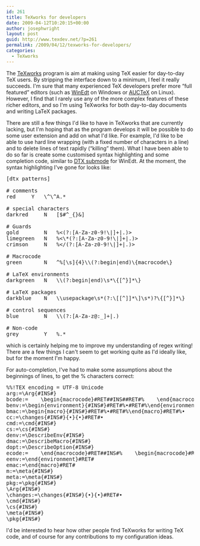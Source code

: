 ```yaml
---
id: 261
title: TeXworks for developers
date: 2009-04-12T10:20:15+00:00
author: josephwright
layout: post
guid: http://www.texdev.net/?p=261
permalink: /2009/04/12/texworks-for-developers/
categories:
  - TeXworks
---
```

The <a title="TeXworks: lowering the entry barrier to the TeX world" href="http://www.texworks.org">TeXworks</a> program is aim at making using TeX easier for day-to-day TeX users. By stripping the interface down to a minimum, I feel it really succeeds. I'm sure that many experienced TeX developers prefer more “full featured” editors (such as <a title="WinEdt" href="http://www.winedt.com">WinEdt</a> on Windows or <a title="AUCTeX – Sophisticated document creation" href="http://www.gnu.org/software/auctex/">AUCTeX</a> on Linux). However, I find that I rarely use any of the more complex features of these richer editors, and so I'm using TeXworks for both day-to-day documents and writing LaTeX packages.

There are still a few things I'd like to have in TeXworks that are currently lacking, but I'm hoping that as the program develops it will be possible to do some user extension and add on what I'd like.  For example, I'd like to be able to use hard line wrapping (with a fixed number of characters in a line) and to delete lines of text rapidly (“killing” them). What I have been able to do so far is create some customised syntax highlighting and some completion code, similar to <a title="DTX submode" href="http://www.winedt.org/Config/modes/DTX.php">DTX submode</a> for WinEdt. At the moment, the syntax highlighting I've gone for looks like:
<pre>[dtx patterns]

# comments
red		Y	\^\^A.*

# special characters
darkred		N	[$#^_{}&amp;]

# Guards
gold		N	%&lt;(?:[A-Za-z0-9!\|]+|.)&gt;
limegreen	N	%&lt;\*(?:[A-Za-z0-9!\|]+|.)&gt;
crimson		N	%&lt;/(?:[A-Za-z0-9!\|]+|.)&gt;

# Macrocode
green		N	^%[\s]{4}\\(?:begin|end)\{macrocode\}

# LaTeX environments
darkgreen	N	\\(?:begin|end)\s*\{[^}]*\}

# LaTeX packages
darkblue	N	\\usepackage\s*(?:\[[^]]*\]\s*)?\{[^}]*\}

# control sequences
blue		N	\\(?:[A-Za-z@:_]+|.)

# Non-code
grey		Y	%.*</pre>
which is certainly helping me to improve my understanding of regex writing! There are a few things I can't seem to get working quite as I'd ideally like, but for the moment I'm happy.

For auto-completion, I've had to make some assumptions about the beginnings of lines, to get the % characters correct:
<pre>%%!TEX encoding = UTF-8 Unicode
arg:=\Arg{#INS#}
bcode:=    \begin{macrocode}#RET##INS##RET#%    \end{macrocode}#RET#•
benv:=\begin{environment}{#INS#}#RET#%•#RET#%\end{environment}#RET#%•
bmac:=\begin{macro}{#INS#}#RET#%•#RET#%\end{macro}#RET#%•
cc:=\changes{#INS#}{•}{•}#RET#•
cmd:=\cmd{#INS#}
cs:=\cs{#INS#}
denv:=\DescribeEnv{#INS#}
dmac:=\DescribeMacro{#INS#}
dopt:=\DescribeOption{#INS#}
ecode:=    \end{macrocode}#RET##INS#%    \begin{macrocode}#RET#•
eenv:=\end{environment}#RET#
emac:=\end{macro}#RET#
m:=\meta{#INS#}
meta:=\meta{#INS#}
pkg:=\pkg{#INS#}
\Arg{#INS#}
\changes:=\changes{#INS#}{•}{•}#RET#•
\cmd{#INS#}
\cs{#INS#}
\meta{#INS#}
\pkg{#INS#}</pre>
I'd be interested to hear how other people find TeXworks for writing TeX code, and of course for any contributions to my configuration ideas.

